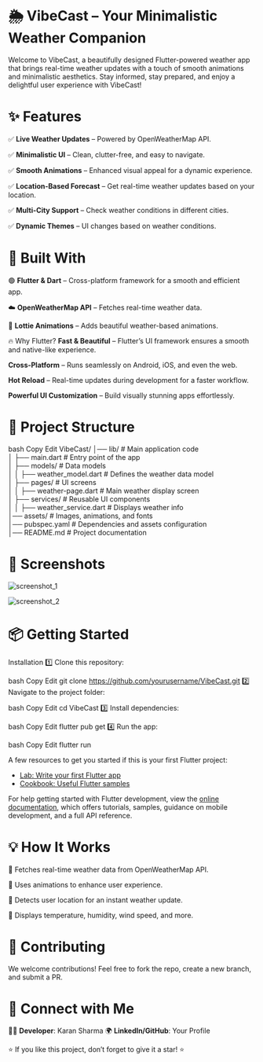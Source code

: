# 🌦️ VibeCast – Your Minimalistic Weather Companion
Welcome to VibeCast, a beautifully designed Flutter-powered weather app that brings real-time weather updates with a touch of smooth animations and minimalistic aesthetics. Stay informed, stay prepared, and enjoy a delightful user experience with VibeCast!

# ✨ Features
✅ **Live Weather Updates** – Powered by OpenWeatherMap API. 

✅ **Minimalistic UI** – Clean, clutter-free, and easy to navigate.

✅ **Smooth Animations** – Enhanced visual appeal for a dynamic experience.

✅ **Location-Based Forecast** – Get real-time weather updates based on your location.

✅ **Multi-City Support** – Check weather conditions in different cities.

✅ **Dynamic Themes** – UI changes based on weather conditions.

# 🚀 Built With
🟢 **Flutter & Dart** – Cross-platform framework for a smooth and efficient app.

☁️ **OpenWeatherMap API** – Fetches real-time weather data.

🎨 **Lottie Animations**  – Adds beautiful weather-based animations.

🔥 Why Flutter?
**Fast & Beautiful** – Flutter’s UI framework ensures a smooth and native-like experience.

**Cross-Platform** – Runs seamlessly on Android, iOS, and even the web.

**Hot Reload** – Real-time updates during development for a faster workflow.

**Powerful UI Customization** – Build visually stunning apps effortlessly.

# 📂 Project Structure

bash
Copy
Edit
VibeCast/
│── lib/                          # Main application code  
│   ├── main.dart                 # Entry point of the app   
│   ├── models/                   # Data models  
│   │   ├── weather_model.dart    # Defines the weather data model  
│   ├── pages/                    # UI screens  
│   │   ├── weather-page.dart     # Main weather display screen   
│   ├── services/                 # Reusable UI components  
│   │   ├── weather_service.dart  # Displays weather info   
│── assets/                       # Images, animations, and fonts  
│── pubspec.yaml                  # Dependencies and assets configuration  
│── README.md                     # Project documentation  

# 📸 Screenshots


![screenshot_1](https://github.com/user-attachments/assets/be2e70ce-322a-4587-8fb4-c2579f737492)


![screenshot_2](https://github.com/user-attachments/assets/7f03b18b-d640-4655-8c3b-08000a38e97e)






# 📦 Getting Started
Installation
1️⃣ Clone this repository:

bash
Copy
Edit
git clone https://github.com/yourusername/VibeCast.git
2️⃣ Navigate to the project folder:

bash
Copy
Edit
cd VibeCast
3️⃣ Install dependencies:

bash
Copy
Edit
flutter pub get
4️⃣ Run the app:

bash
Copy
Edit
flutter run

A few resources to get you started if this is your first Flutter project:

- [Lab: Write your first Flutter app](https://docs.flutter.dev/get-started/codelab)
- [Cookbook: Useful Flutter samples](https://docs.flutter.dev/cookbook)

For help getting started with Flutter development, view the
[online documentation](https://docs.flutter.dev/), which offers tutorials,
samples, guidance on mobile development, and a full API reference.


# 💡 How It Works
🔹 Fetches real-time weather data from OpenWeatherMap API.

🔹 Uses animations to enhance user experience.

🔹 Detects user location for an instant weather update.

🔹 Displays temperature, humidity, wind speed, and more.

# 🤝 Contributing
We welcome contributions! Feel free to fork the repo, create a new branch, and submit a PR.

# 📩 Connect with Me
👨‍💻 **Developer**: Karan Sharma
🌍 **LinkedIn/GitHub**: Your Profile

⭐ If you like this project, don’t forget to give it a star! ⭐


